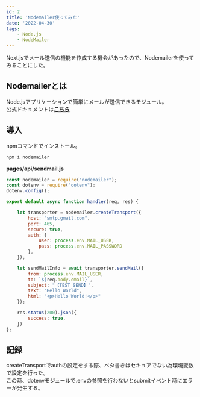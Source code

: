 ```yaml
---
id: 2
title: 'Nodemailer使ってみた'
date: '2022-04-30'
tags:
    - Node.js
    - NodeMailer
---
```


Next.jsでメール送信の機能を作成する機会があったので、Nodemailerを使ってみることにした。

## Nodemailerとは

Node.jsアプリケーションで簡単にメールが送信できるモジュール。  
公式ドキュメントは[**こちら**](https://nodemailer.com/about/)  

## 導入  

npmコマンドでインストール。

``` javascript
npm i nodemailer
```

**pages/api/sendmail.js**

``` javascript
const nodemailer = require("nodemailer");
const dotenv = require("dotenv");
dotenv.config();

export default async function handler(req, res) {

    let transporter = nodemailer.createTransport({
        host: "smtp.gmail.com",
        port: 465,
        secure: true,
        auth: {
            user: process.env.MAIL_USER,
            pass: process.env.MAIL_PASSWORD
        },
    });

    let sendMailInfo = await transporter.sendMail({
        from: process.env.MAIL_USER,
        to: `${req.body.email}`,
        subject: "【TEST SEND】",
        text: "Hello World",
        html: "<p>Hello World!</p>"
    });

    res.status(200).json({
        success: true,
    })
};
```

## 記録

createTransportでauthの設定をする際、ベタ書きはセキュアでない為環境変数で設定を行った。  
この時、dotenvモジュールで.envの参照を行わないとsubmitイベント時にエラーが発生する。
